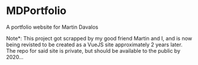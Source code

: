 # MDPortfolio
A portfolio website for Martin Davalos

Note*: This project got scrapped by my good friend Martin and I, and is now being revisted to be created as a VueJS site approximately 2 years later. The repo for said site is private, but should be available to the public by 2020...
